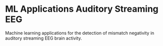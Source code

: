 # ML Applications Auditory Streaming EEG
Machine learning applications for the detection of mismatch negativity in auditory streaming EEG brain activity.
